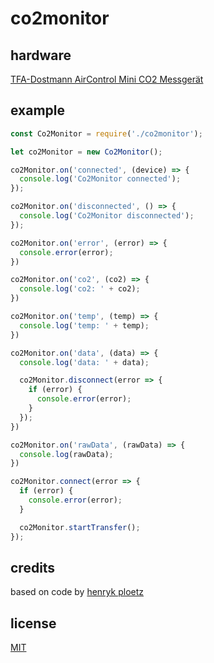 # co2monitor

## hardware
[TFA-Dostmann AirControl Mini CO2 Messgerät](http://www.amazon.de/dp/B00TH3OW4Q)

## example
```javascript
const Co2Monitor = require('./co2monitor');

let co2Monitor = new Co2Monitor();

co2Monitor.on('connected', (device) => {
  console.log('Co2Monitor connected');
});

co2Monitor.on('disconnected', () => {
  console.log('Co2Monitor disconnected');
});

co2Monitor.on('error', (error) => {
  console.error(error);
})

co2Monitor.on('co2', (co2) => {
  console.log('co2: ' + co2);
})

co2Monitor.on('temp', (temp) => {
  console.log('temp: ' + temp);
})

co2Monitor.on('data', (data) => {
  console.log('data: ' + data);

  co2Monitor.disconnect(error => {
    if (error) {
      console.error(error);
    }
  });
})

co2Monitor.on('rawData', (rawData) => {
  console.log(rawData);
})

co2Monitor.connect(error => {
  if (error) {
    console.error(error);
  }

  co2Monitor.startTransfer();
});

```

## credits
based on code by [henryk ploetz](https://hackaday.io/project/5301-reverse-engineering-a-low-cost-usb-co-monitor/log/17909-all-your-base-are-belong-to-us)

## license
[MIT](http://opensource.org/licenses/MIT)
